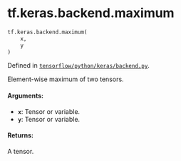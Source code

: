 <div itemscope itemtype="http://developers.google.com/ReferenceObject">
<meta itemprop="name" content="tf.keras.backend.maximum" />
<meta itemprop="path" content="Stable" />
</div>

# tf.keras.backend.maximum

``` python
tf.keras.backend.maximum(
    x,
    y
)
```



Defined in [`tensorflow/python/keras/backend.py`](https://www.tensorflow.org/code/tensorflow/python/keras/backend.py).

Element-wise maximum of two tensors.

#### Arguments:

* <b>`x`</b>: Tensor or variable.
* <b>`y`</b>: Tensor or variable.


#### Returns:

A tensor.